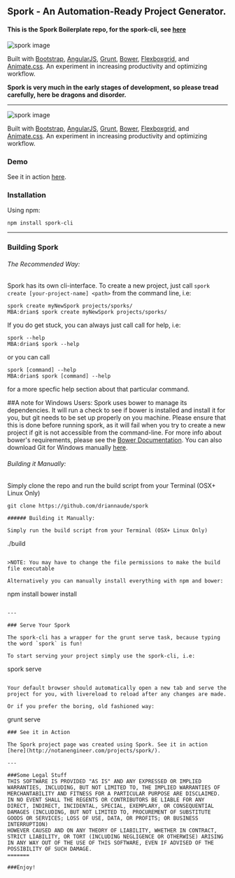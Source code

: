 ## Spork - An Automation-Ready Project Generator.
#### This is the Spork Boilerplate repo, for the spork-cli, see [here](https://github.com/driannaude/spork-cli)
![spork image](http://notanengineer.com/blog/wp-content/uploads/2015/04/spork.png "spork-cli interface")

Built with [Bootstrap](https://www.getbootstrap.com), [AngularJS](https://www.angularjs.org), [Grunt](https://www.gruntjs.com), [Bower](https://www.bower.io), [Flexboxgrid](https://www.flexboxgrid.com), and [Animate.css](https://http://daneden.github.io/animate.css/).
An experiment in increasing productivity and optimizing workflow. 

__Spork is very much in the early stages of development, so please tread carefully, here be dragons and disorder.__

---

![spork image](http://notanengineer.com/blog/wp-content/uploads/2015/04/spork.png "spork-cli interface")

Built with [Bootstrap](https://www.getbootstrap.com), [AngularJS](https://www.angularjs.org), [Grunt](https://www.gruntjs.com), [Bower](https://www.bower.io), [Flexboxgrid](https://www.flexboxgrid.com), and [Animate.css](https://http://daneden.github.io/animate.css/).
An experiment in increasing productivity and optimizing workflow.

### Demo

See it in action [here](http://notanengineer.com/projects/spork/).


### Installation

Using npm:

```
npm install spork-cli
```

---

### Building Spork

###### The Recommended Way:

Spork has its own cli-interface. To create a new project, just call `spork create [your-project-name] <path>` from the command line, i.e:

```
spork create myNewSpork projects/sporks/ 
MBA:drian$ spork create myNewSpork projects/sporks/ 
```

If you do get stuck, you can always just call call for help, i.e:

```
spork --help
MBA:drian$ spork --help
```

or you can call

```
spork [command] --help
MBA:drian$ spork [command] --help
```

for a more specfic help section about that particular command.


> 
##A note for Windows Users:
Spork uses bower to manage its dependencies. It will run a check to see if bower is installed and install it for you, but git needs to be set up properly on you machine.
Please ensure that this is done before running spork, as it will fail when you try to create a new project if git is not accessible from the command-line. For more info about bower's requirements, please see the [Bower Documentation](https://github.com/bower/bower#windows-users). You can also download Git for Windows manually [here](http://git-scm.org/).
>

###### Building it Manually:

Simply clone the repo and run the build script from your Terminal (OSX+ Linux Only)

```
git clone https://github.com/driannaude/spork

###### Building it Manually:

Simply run the build script from your Terminal (OSX+ Linux Only)

```
./build
```

>NOTE: You may have to change the file permissions to make the build file executable

Alternatively you can manually install everything with npm and bower:

```
npm install
bower install
```

---

### Serve Your Spork

The spork-cli has a wrapper for the grunt serve task, because typing the word `spork` is fun! 

To start serving your project simply use the spork-cli, i.e:

```
spork serve
```

Your default browser should automatically open a new tab and serve the project for you, with livereload to reload after any changes are made.

Or if you prefer the boring, old fashioned way:

```
grunt serve
```
### See it in Action

The Spork project page was created using Spork. See it in action [here](http://notanengineer.com/projects/spork/).

---

###Some Legal Stuff
THIS SOFTWARE IS PROVIDED "AS IS" AND ANY EXPRESSED OR IMPLIED WARRANTIES, INCLUDING, BUT NOT LIMITED TO, THE IMPLIED WARRANTIES OF MERCHANTABILITY AND FITNESS FOR A PARTICULAR PURPOSE ARE DISCLAIMED. IN NO EVENT SHALL THE REGENTS OR CONTRIBUTORS BE LIABLE FOR ANY DIRECT, INDIRECT, INCIDENTAL, SPECIAL, EXEMPLARY, OR CONSEQUENTIAL DAMAGES (INCLUDING, BUT NOT LIMITED TO, PROCUREMENT OF SUBSTITUTE GOODS OR SERVICES; LOSS OF USE, DATA, OR PROFITS; OR BUSINESS INTERRUPTION)
HOWEVER CAUSED AND ON ANY THEORY OF LIABILITY, WHETHER IN CONTRACT, STRICT LIABILITY, OR TORT (INCLUDING NEGLIGENCE OR OTHERWISE) ARISING IN ANY WAY OUT OF THE USE OF THIS SOFTWARE, EVEN IF ADVISED OF THE POSSIBILITY OF SUCH DAMAGE.
=======

###Enjoy!
